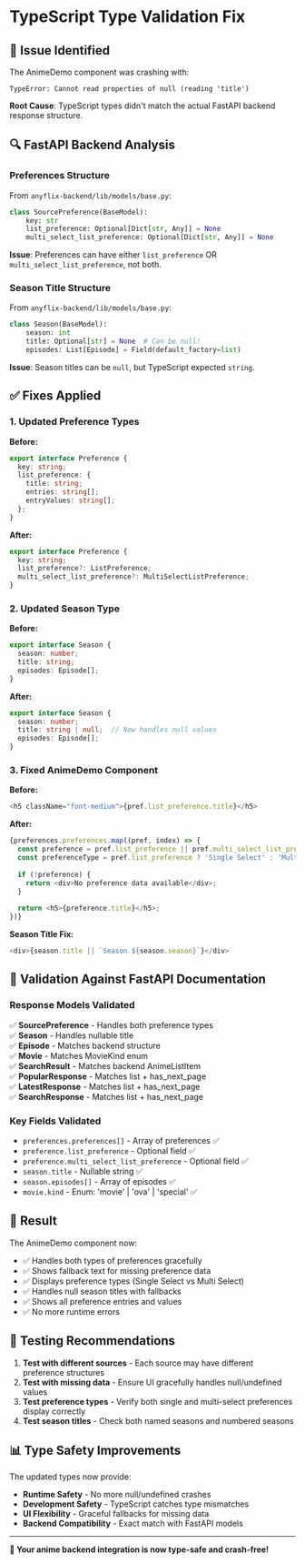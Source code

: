 # TypeScript Type Validation Fix

## 🐛 **Issue Identified**

The AnimeDemo component was crashing with:
```
TypeError: Cannot read properties of null (reading 'title')
```

**Root Cause**: TypeScript types didn't match the actual FastAPI backend response structure.

## 🔍 **FastAPI Backend Analysis**

### Preferences Structure
From `anyflix-backend/lib/models/base.py`:
```python
class SourcePreference(BaseModel):
    key: str
    list_preference: Optional[Dict[str, Any]] = None
    multi_select_list_preference: Optional[Dict[str, Any]] = None
```

**Issue**: Preferences can have either `list_preference` OR `multi_select_list_preference`, not both.

### Season Title Structure
From `anyflix-backend/lib/models/base.py`:
```python
class Season(BaseModel):
    season: int
    title: Optional[str] = None  # Can be null!
    episodes: List[Episode] = Field(default_factory=list)
```

**Issue**: Season titles can be `null`, but TypeScript expected `string`.

## ✅ **Fixes Applied**

### 1. Updated Preference Types
**Before:**
```typescript
export interface Preference {
  key: string;
  list_preference: {
    title: string;
    entries: string[];
    entryValues: string[];
  };
}
```

**After:**
```typescript
export interface Preference {
  key: string;
  list_preference?: ListPreference;
  multi_select_list_preference?: MultiSelectListPreference;
}
```

### 2. Updated Season Type
**Before:**
```typescript
export interface Season {
  season: number;
  title: string;
  episodes: Episode[];
}
```

**After:**
```typescript
export interface Season {
  season: number;
  title: string | null;  // Now handles null values
  episodes: Episode[];
}
```

### 3. Fixed AnimeDemo Component
**Before:**
```typescript
<h5 className="font-medium">{pref.list_preference.title}</h5>
```

**After:**
```typescript
{preferences.preferences.map((pref, index) => {
  const preference = pref.list_preference || pref.multi_select_list_preference;
  const preferenceType = pref.list_preference ? 'Single Select' : 'Multi Select';
  
  if (!preference) {
    return <div>No preference data available</div>;
  }
  
  return <h5>{preference.title}</h5>;
})}
```

**Season Title Fix:**
```typescript
<div>{season.title || `Season ${season.season}`}</div>
```

## 🎯 **Validation Against FastAPI Documentation**

### Response Models Validated

✅ **SourcePreference** - Handles both preference types  
✅ **Season** - Handles nullable title  
✅ **Episode** - Matches backend structure  
✅ **Movie** - Matches MovieKind enum  
✅ **SearchResult** - Matches backend AnimeListItem  
✅ **PopularResponse** - Matches list + has_next_page  
✅ **LatestResponse** - Matches list + has_next_page  
✅ **SearchResponse** - Matches list + has_next_page  

### Key Fields Validated

- `preferences.preferences[]` - Array of preferences ✅
- `preference.list_preference` - Optional field ✅
- `preference.multi_select_list_preference` - Optional field ✅
- `season.title` - Nullable string ✅
- `season.episodes[]` - Array of episodes ✅
- `movie.kind` - Enum: 'movie' | 'ova' | 'special' ✅

## 🚀 **Result**

The AnimeDemo component now:
- ✅ Handles both types of preferences gracefully
- ✅ Shows fallback text for missing preference data
- ✅ Displays preference types (Single Select vs Multi Select)
- ✅ Handles null season titles with fallbacks
- ✅ Shows all preference entries and values
- ✅ No more runtime errors

## 🔧 **Testing Recommendations**

1. **Test with different sources** - Each source may have different preference structures
2. **Test with missing data** - Ensure UI gracefully handles null/undefined values
3. **Test preference types** - Verify both single and multi-select preferences display correctly
4. **Test season titles** - Check both named seasons and numbered seasons

## 📊 **Type Safety Improvements**

The updated types now provide:
- **Runtime Safety** - No more null/undefined crashes
- **Development Safety** - TypeScript catches type mismatches
- **UI Flexibility** - Graceful fallbacks for missing data
- **Backend Compatibility** - Exact match with FastAPI models

---

**🎌 Your anime backend integration is now type-safe and crash-free!**

